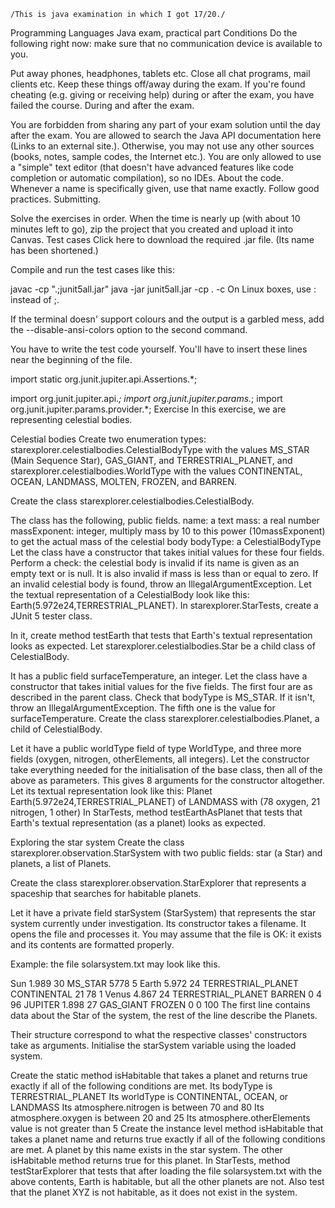     /This is java examination in which I got 17/20./




Programming Languages Java exam, practical part
Conditions
Do the following right now: make sure that no communication device is available to you.

Put away phones, headphones, tablets etc.
Close all chat programs, mail clients etc.
Keep these things off/away during the exam.
If you're found cheating (e.g. giving or receiving help) during or after the exam, you have failed the course.
During and after the exam.

You are forbidden from sharing any part of your exam solution until the day after the exam.
You are allowed to search the Java API documentation here (Links to an external site.).
Otherwise, you may not use any other sources (books, notes, sample codes, the Internet etc.).
You are only allowed to use a "simple" text editor (that doesn't have advanced features like code completion or automatic compilation), so no IDEs.
About the code.
Whenever a name is specifically given, use that name exactly.
Follow good practices.
Submitting.

Solve the exercises in order.
When the time is nearly up (with about 10 minutes left to go), zip the project that you created and upload it into Canvas.
Test cases
Click here to download the required .jar file. (Its name has been shortened.)

Compile and run the test cases like this:

javac -cp ".;junit5all.jar" <insert test case file path here>
java -jar junit5all.jar -cp . -c <insert fully qualified name of tester class here>
On Linux boxes, use : instead of ;.

If the terminal doesn' support colours and the output is a garbled mess, add the --disable-ansi-colors option to the second command.

You have to write the test code yourself. You'll have to insert these lines near the beginning of the file.

import static org.junit.jupiter.api.Assertions.*;

import org.junit.jupiter.api.*;
import org.junit.jupiter.params.*;
import org.junit.jupiter.params.provider.*;
Exercise
In this exercise, we are representing celestial bodies.

Celestial bodies
Create two enumeration types: starexplorer.celestialbodies.CelestialBodyType with the values MS_STAR (Main Sequence Star), GAS_GIANT, and TERRESTRIAL_PLANET, and starexplorer.celestialbodies.WorldType with the values CONTINENTAL, OCEAN, LANDMASS, MOLTEN, FROZEN, and BARREN.

Create the class starexplorer.celestialbodies.CelestialBody.

The class has the following, public fields.
name: a text
mass: a real number
massExponent: integer, multiply mass by 10 to this power (10massExponent) to get the actual mass of the celestial body
bodyType: a CelestialBodyType
Let the class have a constructor that takes initial values for these four fields.
Perform a check: the celestial body is invalid if its name is given as an empty text or is null. It is also invalid if mass is less than or equal to zero.
If an invalid celestial body is found, throw an IllegalArgumentException.
Let the textual representation of a CelestialBody look like this: Earth(5.972e24,TERRESTRIAL_PLANET).
In starexplorer.StarTests, create a JUnit 5 tester class.

In it, create method testEarth that tests that Earth's textual representation looks as expected.
Let starexplorer.celestialbodies.Star be a child class of CelestialBody.

It has a public field surfaceTemperature, an integer.
Let the class have a constructor that takes initial values for the five fields.
The first four are as described in the parent class.
Check that bodyType is MS_STAR. If it isn't, throw an IllegalArgumentException.
The fifth one is the value for surfaceTemperature.
Create the class starexplorer.celestialbodies.Planet, a child of CelestialBody.

Let it have a public worldType field of type WorldType, and three more fields (oxygen, nitrogen, otherElements, all integers).
Let the constructor take everything needed for the initialisation of the base class, then all of the above as parameters.
This gives 8 arguments for the constructor altogether.
Let its textual representation look like this: Planet Earth(5.972e24,TERRESTRIAL_PLANET) of LANDMASS with (78 oxygen, 21 nitrogen, 1 other)
In StarTests, method testEarthAsPlanet that tests that Earth's textual representation (as a planet) looks as expected.

Exploring the star system
Create the class starexplorer.observation.StarSystem with two public fields: star (a Star) and planets, a list of Planets.

Create the class starexplorer.observation.StarExplorer that represents a spaceship that searches for habitable planets.

Let it have a private field starSystem (StarSystem) that represents the star system currently under investigation.
Its constructor takes a filename. It opens the file and processes it.
You may assume that the file is OK: it exists and its contents are formatted properly.

Example: the file solarsystem.txt may look like this.

Sun 1.989 30 MS_STAR 5778 5
Earth 5.972 24 TERRESTRIAL_PLANET CONTINENTAL 21 78 1
Venus 4.867 24 TERRESTRIAL_PLANET BARREN 0 4 96
JUPITER 1.898 27 GAS_GIANT FROZEN 0 0 100
The first line contains data about the Star of the system, the rest of the line describe the Planets.

Their structure correspond to what the respective classes' constructors take as arguments.
Initialise the starSystem variable using the loaded system.

Create the static method isHabitable that takes a planet and returns true exactly if all of the following conditions are met.
Its bodyType is TERRESTRIAL_PLANET
Its worldType is CONTINENTAL, OCEAN, or LANDMASS
Its atmosphere.nitrogen is between 70 and 80
Its atmosphere.oxygen is between 20 and 25
Its atmosphere.otherElements value is not greater than 5
Create the instance level method isHabitable that takes a planet name and returns true exactly if all of the following conditions are met.
A planet by this name exists in the star system.
The other isHabitable method returns true for this planet.
In StarTests, method testStarExplorer that tests that after loading the file solarsystem.txt with the above contents, Earth is habitable, but all the other planets are not. Also test that the planet XYZ is not habitable, as it does not exist in the system.
